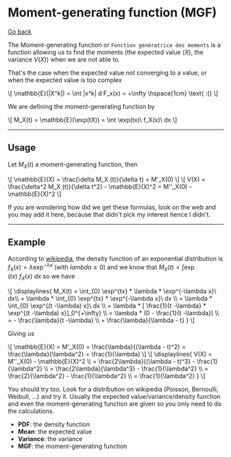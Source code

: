 # Moment-generating function (MGF)

[Go back](..)

The Moment-generating function
or ``Fonction génératrice des moments`` is a function
allowing us to find the moments (the expected value $\mathbb(X)$,
the variance $V(X)$) when we are not able to.

That's the case when the expected value not converging
to a value, or when the expected value is too complex

<div>
\[
\mathbb{E}(|X^k|) = \int |x^k| d F_x(x) = +\infty \hspace{1cm} \text{ :(}
\]
</div>

We are defining the moment-generating function by

<div>
\[
M_X(t) = \mathbb{E}(\exp(tX)) =
\int \exp(tx)\ f_X(x)\ dx
\]
</div>

<hr class="sr">

## Usage

Let $M_X(t)$ a moment-generating function, then

<div>
\[
\mathbb{E}(X) = \frac{\delta M_X (t)}{\delta t}
= M'_X(0)
\]
\[
V(X) = \frac{\delta^2 M_X (t)}{\delta t^2} - \mathbb{E}(X)^2
= M''_X(0) - \mathbb{E}(X)^2
\]
</div>

If you are wondering how did we get these formulas,
look on the web and you may add it here,
because that didn't pick my interest hence I didn't.

<hr class="sl">

## Example

According to [wikipedia](https://en.wikipedia.org/wiki/Exponential_distribution),
the density function of an exponential distribution is
$f_X(x) = \lambda \exp^{-\lambda x}$ (with $lambda \ge 0$)
and we know that $M_X(t) = \int \exp(tx)\ f_X(x)\ dx$
so we have

<div>
\[
\displaylines{
M_X(t) = \int_{0} \exp^{tx} * \lambda * \exp^{-\lambda x}\ dx\\
= \lambda * \int_{0} \exp^{tx} * \exp^{-\lambda x}\ dx \\
= \lambda * \int_{0} \exp^{(t -\lambda) x}\ dx \\
= \lambda * [ \frac{1}{t -\lambda} * \exp^{(t -\lambda) x}]_0^{+\infty} \\
= \lambda * (0 - \frac{1}{t -\lambda}) \\
= - \frac{\lambda}{t -\lambda} \\
= \frac{\lambda}{\lambda - t}
}
\]
</div>

Giving us

<div>
\[
\mathbb{E}(X) = M'_X(0) = \frac{\lambda}{(\lambda - t)^2}
= \frac{\lambda}{\lambda^2} = \frac{1}{\lambda}
\]
\[
\displaylines{
V(X) = M''_X(0) - \mathbb{E}(X)^2 \\
= \frac{2\lambda}{(\lambda - t)^3} - \frac{1}{\lambda^2} \\
= \frac{2\lambda}{\lambda^3} - \frac{1}{\lambda^2} \\
= \frac{2}{\lambda^2} - \frac{1}{\lambda^2} \\
= \frac{1}{\lambda^2}
}
\]
</div>

You should try too. Look for a distribution on
wikipedia (Poisson, Bernoulli, Weibull, ...)
and try it. Usually the expected value/variance/density
function and even the moment-generating function are
given so you only need to do the calculations.

* **PDF**: the density function
* **Mean**: the expected value
* **Variance**: the variance
* **MGF**: the moment-generating function